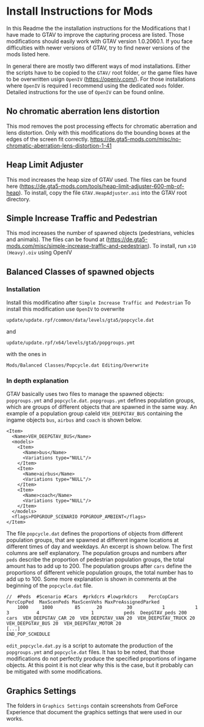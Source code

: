 # Install Instructions for Mods

In this Readme the the installation instructions for the Modifications that I have made to GTAV to improve the capturing process are listed. Those modifications should easily work with GTAV version 1.0.2060.1. 
If you face difficulties with newer versions of GTAV, try to find newer versions of the mods listed here. 

In general there are mostly two different ways of mod installations. Either the scripts have to be copied to the `GTAV/` root folder, or the game files have to be overwritten usign `OpenIV` (https://openiv.com/). 
For those installations where `OpenIV` is required I recommend using the dedicated `mods` folder. Detailed instructions for the use of `OpenIV` can be found online.

## No chromatic aberration lens distortion
This mod removes the post processing effects for chromatic aberration and lens distortion. Only with this modifications do the bounding boxes at the edges of the screen fit correctly.
https://de.gta5-mods.com/misc/no-chromatic-aberration-lens-distortion-1-41

## Heap Limit Adjuster
This mod increases the heap size of GTAV used. The files can be found here (https://de.gta5-mods.com/tools/heap-limit-adjuster-600-mb-of-heap). 
To install, copy the file `GTAV.HeapAdjuster.asi` into the GTAV root directory. 


## Simple Increase Traffic and Pedestrian
This mod increases the number of spawned objects (pedestrians, vehicles and animals). The files can be found at (https://de.gta5-mods.com/misc/simple-increase-traffic-and-pedestrian).
To install, run `x10 (Heavy).oiv` using OpenIV


## Balanced Classes of spawned objects

### Installation
Install this modificatino after `Simple Increase Traffic and Pedestrian`
To install this modification use `OpenIV` to overwrite 

    update/update.rpf/common/data/levels/gta5/popcycle.dat

and 

    update/update.rpf/x64/levels/gta5/popgroups.ymt

with the ones in 

    Mods/Balanced Classes/Popcycle.dat Editing/Overwrite

### In depth explanation
GTAV basically uses two files to manage the spawned objects: `popgroups.ymt` and `popcycle.dat`. 
`popgroups.ymt` defines population groups, which are groups of different objects that are spawned in the same way. 
An example of a population group caleld `VEH_DEEPGTAV_BUS` containing the ingame objects `bus`, `airbus` and `coach` is shown below. 

    <Item>
      <Name>VEH_DEEPGTAV_BUS</Name>
      <models>
        <Item>
          <Name>bus</Name>
          <Variations type="NULL"/>
        </Item>
        <Item>
          <Name>airbus</Name>
          <Variations type="NULL"/>
        </Item>
        <Item>
          <Name>coach</Name>
          <Variations type="NULL"/>
        </Item>
      </models>
      <flags>POPGROUP_SCENARIO POPGROUP_AMBIENT</flags>
    </Item>

The file `popcycle.dat` defines the proportions of objects from different population groups, that are spawned at different ingame locations at different times of day and weekdays. An excerpt is shown below. The first columns are self explanatory. The population groups and numbers after `peds` describe the proportion of pedestrian population groups, the total amount has to add up to 200. The population groups after `cars` define the proportions of different vehicle population groups, the total number has to add up to 100. Some more explanation is shown in comments at the beginning of the `popcycle.dat` file. 

    //  #Peds  #Scenario #Cars  #prkdcrs #lowprkdcrs    PercCopCars PercCopPed  MaxScenPeds MaxScenVehs MaxPreAssignedParked
        1000     1000        85      20         30           1           1           3          4                   1           peds  DeepGTAV_peds 200  cars  VEH_DEEPGTAV_CAR 20  VEH_DEEPGTAV_VAN 20  VEH_DEEPGTAV_TRUCK 20  VEH_DEEPGTAV_BUS 20  VEH_DEEPGTAV_MOTOR 20
    [...]
    END_POP_SCHEDULE

`edit_popcycle.dat.py` is a script to automate the production of the `popgroups.ymt` and `popcycle.dat` files.
It has to be noted, that those modifications do not perfectly produce the specified proportions of ingame objects. At this point it is not clear why this is the case, but it probably can be  mitigated with some modifications. 


## Graphics Settings
The folders in `Graphics Settings` contain screenshots from GeForce Experience that document the graphics settings that were used in our works. 